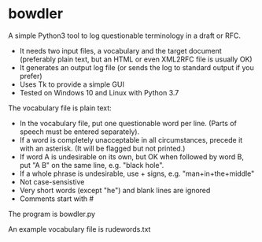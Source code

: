 # bowdler
 A simple Python3 tool to log questionable terminology in a draft or RFC.

- It needs two input files, a vocabulary and the target document (preferably plain text,
but an HTML or even XML2RFC file is usually OK)
- It generates an output log file (or sends the log to standard output if you prefer)
- Uses Tk to provide a simple GUI
- Tested on Windows 10 and Linux with Python 3.7

The vocabulary file is plain text:

- In the vocabulary file, put one questionable word per line.
  (Parts of speech must be entered separately).
- If a word is completely unacceptable in all circumstances,
  precede it with an asterisk. (It will be flagged but not printed.)
- If word A is undesirable on its own, but OK when followed by word B,
  put "A B" on the same line, e.g. "black hole".
- If a whole phrase is undesirable, use + signs, e.g. "man+in+the+middle"
- Not case-sensistive
- Very short words (except "he") and blank lines are ignored
- Comments start with #

The program is bowdler.py

An example vocabulary file is rudewords.txt
